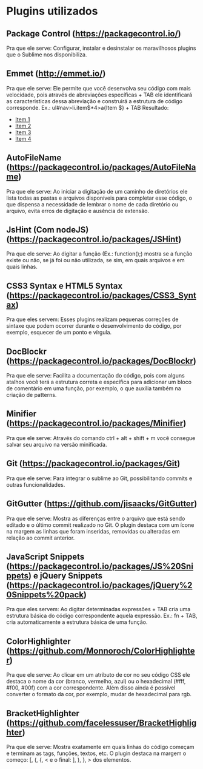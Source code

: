# Plugins utilizados

## Package Control (https://packagecontrol.io/)
Pra que ele serve: Configurar, instalar e desinstalar os maravilhosos plugins que o Sublime nos disponibiliza.

## Emmet (http://emmet.io/)
Pra que ele serve: Ele permite que você desenvolva seu código com mais velocidade, pois através de abreviações específicas + TAB ele identificará as caracteristicas dessa abreviação e construirá a estrutura de código corresponde.
Ex.: ul#nav>li.item$*4>a{Item $} + TAB
Resultado:
<ul id="nav">
    <li class="item1"><a href="">Item 1</a></li>
    <li class="item2"><a href="">Item 2</a></li>
    <li class="item3"><a href="">Item 3</a></li>
    <li class="item4"><a href="">Item 4</a></li>
</ul>

## AutoFileName (https://packagecontrol.io/packages/AutoFileName)
Pra que ele serve: Ao iniciar a digitação de um caminho de diretórios ele lista todas as pastas e arquivos disponíveis para completar esse código, o que dispensa a necessidade de lembrar o nome de cada diretório ou arquivo, evita erros de digitação e ausência de extensão.

## JsHint (Com nodeJS)(https://packagecontrol.io/packages/JSHint)
Pra que ele serve: Ao digitar a função (Ex.: function();) mostra se a função existe ou não, se já foi ou não utilizada, se sim, em quais arquivos e em quais linhas.

## CSS3 Syntax e HTML5 Syntax (https://packagecontrol.io/packages/CSS3_Syntax)
Pra que eles servem: Esses plugins realizam pequenas correções de sintaxe que podem ocorrer durante o desenvolvimento do código, por exemplo, esquecer de um ponto e vírgula.

## DocBlockr (https://packagecontrol.io/packages/DocBlockr)
Pra que ele serve: Facilita a documentação do código, pois com alguns atalhos você terá a estrutura correta e específica para adicionar um bloco de comentário em uma função, por exemplo, o que auxilia também na criação de patterns.

## Minifier (https://packagecontrol.io/packages/Minifier)
Pra que ele serve: Através do comando ctrl + alt + shift + m você consegue salvar seu arquivo na versão minificada.

## Git (https://packagecontrol.io/packages/Git)
Pra que ele serve: Para integrar o sublime ao Git, possibilitando commits e outras funcionalidades.

## GitGutter (https://github.com/jisaacks/GitGutter)
Pra que ele serve: Mostra as diferenças entre o arquivo que está sendo editado e o último commit realizado no Git. O plugin destaca com um ícone na margem as linhas que foram inseridas, removidas ou alteradas em relação ao commit anterior.

## JavaScript Snippets (https://packagecontrol.io/packages/JS%20Snippets) e jQuery Snippets (https://packagecontrol.io/packages/jQuery%20Snippets%20pack)
Pra que eles servem: Ao digitar determinadas expressões + TAB cria uma estrutura básica do código correspondente aquela expressão. Ex.: fn + TAB, cria automaticamente a estrutura básica de uma função.

## ColorHighlighter (https://github.com/Monnoroch/ColorHighlighter)
Pra que ele serve: Ao clicar em um atributo de cor no seu código CSS ele destaca o nome da cor (branco, vermelho, azul) ou o hexadecimal (#fff, #f00, #00f) com a cor correspondente. Além disso ainda é possível converter o formato da cor, por exemplo, mudar de hexadecimal para rgb.

## BracketHighlighter (https://github.com/facelessuser/BracketHighlighter)
Pra que ele serve: Mostra exatamente em quais linhas do código começam e terminam as tags, funções, textos, etc. O plugin destaca na margem o começo: [, (, {, < e o final: ], ), }, > dos elementos.
